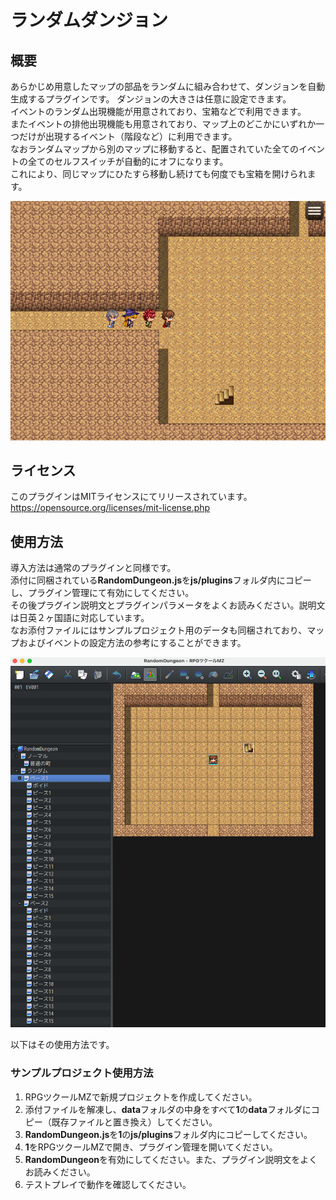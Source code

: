 # ランダムダンジョン

## 概要

あらかじめ用意したマップの部品をランダムに組み合わせて、ダンジョンを自動生成するプラグインです。
ダンジョンの大きさは任意に設定できます。  
イベントのランダム出現機能が用意されており、宝箱などで利用できます。  
またイベントの排他出現機能も用意されており、マップ上のどこかにいずれか一つだけが出現するイベント（階段など）に利用できます。  
なおランダムマップから別のマップに移動すると、配置されていた全てのイベントの全てのセルフスイッチが自動的にオフになります。  
これにより、同じマップにひたすら移動し続けても何度でも宝箱を開けられます。  

![Dungeon](https://github.com/nz-prism/RPG-Maker-MZ/blob/master/ReadmeImages/RandomDungeon1.png)

## ライセンス
このプラグインはMITライセンスにてリリースされています。  
https://opensource.org/licenses/mit-license.php

## 使用方法
導入方法は通常のプラグインと同様です。  
添付に同梱されている**RandomDungeon.js**を**js/plugins**フォルダ内にコピーし、プラグイン管理にて有効にしてください。  
その後プラグイン説明文とプラグインパラメータをよくお読みください。説明文は日英２ヶ国語に対応しています。  
なお添付ファイルにはサンプルプロジェクト用のデータも同梱されており、マップおよびイベントの設定方法の参考にすることができます。  

![Editor](https://github.com/nz-prism/RPG-Maker-MZ/blob/master/ReadmeImages/RandomDungeon2.png)

以下はその使用方法です。

### サンプルプロジェクト使用方法
1. RPGツクールMZで新規プロジェクトを作成してください。
1. 添付ファイルを解凍し、**data**フォルダの中身をすべて**1**の**data**フォルダにコピー（既存ファイルと置き換え）してください。
1. **RandomDungeon.js**を**1**の**js/plugins**フォルダ内にコピーしてください。
1. **1**をRPGツクールMZで開き、プラグイン管理を開いてください。
1. **RandomDungeon**を有効にしてください。また、プラグイン説明文をよくお読みください。
1. テストプレイで動作を確認してください。